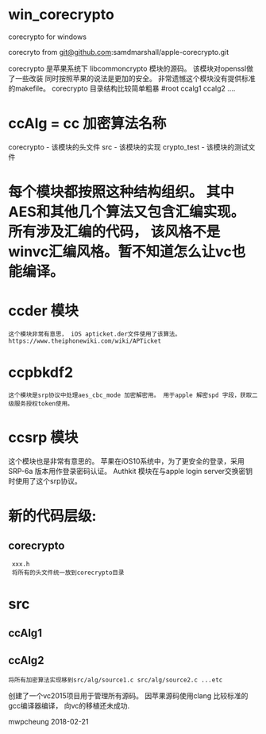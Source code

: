 # win_corecrypto
corecrypto for windows

corecryto from git@github.com:samdmarshall/apple-corecrypto.git

corecrypto 是苹果系统下 libcommoncrypto 模块的源码。 该模块对openssl做了一些改装
同时按照苹果的说法是更加的安全。 
非常遗憾这个模块没有提供标准的makefile。 
corecrypto 目录结构比较简单粗暴
#root
  ccalg1
  ccalg2
  ....
  
# ccAlg = cc 加密算法名称
   corecrypto - 该模块的头文件
   src - 该模块的实现
   crypto_test - 该模块的测试文件
# 每个模块都按照这种结构组织。 其中AES和其他几个算法又包含汇编实现。 所有涉及汇编的代码， 该风格不是winvc汇编风格。暂不知道怎么让vc也能编译。
 
#  ccder 模块
    这个模块非常有意思， iOS apticket.der文件使用了该算法。 https://www.theiphonewiki.com/wiki/APTicket
#  ccpbkdf2
    这个模块是srp协议中处理aes_cbc_mode 加密解密用。 用于apple 解密spd 字段，获取二级服务授权token使用。
#  ccsrp 模块
   这个模块也是非常有意思的。 苹果在iOS10系统中，为了更安全的登录，采用SRP-6a 版本用作登录密码认证。
   Authkit 模块在与apple login server交换密钥时使用了这个srp协议。
  
# 新的代码层级:
##  corecrypto
     xxx.h
     将所有的头文件统一放到corecrypto目录
#  src
##    ccAlg1
##    ccAlg2
    将所有加密算法实现移到src/alg/source1.c src/alg/source2.c ...etc 
   创建了一个vc2015项目用于管理所有源码。 因苹果源码使用clang 比较标准的gcc编译器编译， 向vc的移植还未成功.
   
   mwpcheung
   2018-02-21
